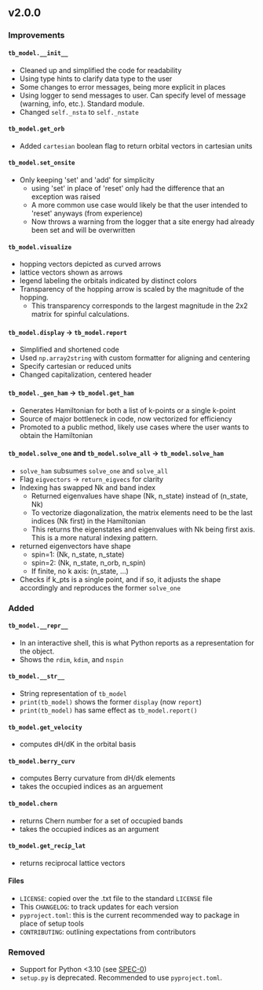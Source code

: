 ## v2.0.0

### Improvements

#### `tb_model.__init__`
- Cleaned up and simplified the code for readability
- Using type hints to clarify data type to the user
- Some changes to error messages, being more explicit in places
- Using logger to send messages to user. Can specify level of message (warning, info, etc.). Standard module.
- Changed `self._nsta` to `self._nstate`
#### `tb_model.get_orb`
- Added `cartesian` boolean flag to return orbital vectors in cartesian units
#### `tb_model.set_onsite`
- Only keeping 'set' and 'add' for simplicity
  - using 'set' in place of 'reset' only had the difference that an exception was raised
  - A more common use case would likely be that the user intended to 'reset' anyways (from experience)
  - Now throws a warning from the logger that a site energy had already been set and will be overwritten
#### `tb_model.visualize`
- hopping vectors depicted as curved arrows
- lattice vectors shown as arrows
- legend labeling the orbitals indicated by distinct colors
- Transparency of the hopping arrow is scaled by the magnitude of the hopping.
	-  This transparency corresponds to the largest magnitude in the 2x2 matrix for spinful calculations.
#### `tb_model.display` -> `tb_model.report` 
- Simplified and shortened code
- Used `np.array2string` with custom formatter for aligning and centering
- Specify cartesian or reduced units
- Changed capitalization, centered header
#### `tb_model._gen_ham` -> `tb_model.get_ham`
- Generates Hamiltonian for both a list of k-points or a single k-point
- Source of major bottleneck in code, now vectorized for efficiency
- Promoted to a public method, likely use cases where the user wants to obtain the Hamiltonian 
#### `tb_model.solve_one` and `tb_model.solve_all` -> `tb_model.solve_ham`
- `solve_ham` subsumes `solve_one` and `solve_all`
- Flag `eigvectors` -> `return_eigvecs` for clarity
- Indexing has swapped Nk and band index
  - Returned eigenvalues have shape (Nk, n_state) instead of (n_state, Nk)
  - To vectorize diagonalization, the matrix elements need to be the last indices (Nk first) in the Hamiltonian
  - This returns the eigenstates and eigenvalues with Nk being first axis. This is a more natural indexing pattern.
- returned eigenvectors have shape 
	- spin=1: (Nk, n_state, n_state) 
	- spin=2: (Nk, n_state, n_orb, n_spin)
	- If finite, no k axis: (n_state, ...)
- Checks if k_pts is a single point, and if so, it adjusts the shape accordingly and reproduces the former `solve_one`

### Added

#### `tb_model.__repr__`
- In an interactive shell, this is what Python reports as a representation for the object.
- Shows the `rdim`, `kdim`, and `nspin`

#### `tb_model.__str__`
- String representation of `tb_model`
- `print(tb_model)` shows the former `display` (now `report`)
- `print(tb_model)` has same effect as `tb_model.report()`

#### `tb_model.get_velocity`
- computes dH/dK in the orbital basis

#### `tb_model.berry_curv`
- computes Berry curvature from dH/dk elements
- takes the occupied indices as an arguement

#### `tb_model.chern`
- returns Chern number for a set of occupied bands
- takes the occupied indices as an argument

#### `tb_model.get_recip_lat`
- returns reciprocal lattice vectors

#### Files
- `LICENSE`: copied over the .txt file to the standard `LICENSE` file
- This `CHANGELOG`: to track updates for each version
- `pyproject.toml`: this is the current recommended way to package in place of setup tools
- `CONTRIBUTING`: outlining expectations from contributors 

### Removed 
- Support for Python <3.10 (see [SPEC-0](https://scientific-python.org/specs/spec-0000/))
- `setup.py` is deprecated. Recommended to use `pyproject.toml`.
